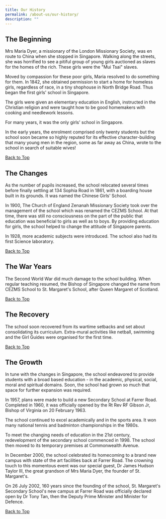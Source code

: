 ```yaml
---
title: Our History
permalink: /about-us/our-history/
description: ""
---
```

## The Beginning

Mrs Maria Dyer, a missionary of the London Missionary Society, was en route to China when she stopped in Singapore. Walking along the streets, she was horrified to see a pitiful group of young girls auctioned as slaves for the homes of the rich. These girls were the "Mui Tsai" slaves.

Moved by compassion for these poor girls, Maria resolved to do something for them. In 1842, she obtained permission to start a home for homeless girls, regardless of race, in a tiny shophouse in North Bridge Road. Thus began the first girls' school in Singapore.

The girls were given an elementary education in English, instructed in the Christian religion and were taught how to be good homemakers with cooking and needlework lessons.

For many years, it was the only girls' school in Singapore.

In the early years, the enrolment comprised only twenty students but the school soon became so highly reputed for its effective character-building that many young men in the region, some as far away as China, wrote to the school in search of suitable wives!

[Back to Top](#top)

## The Changes

As the number of pupils increased, the school relocated several times before finally settling at 134 Sophia Road in 1861, with a boarding house built in its grounds. It was named the Chinese Girls' School.

  

In 1900, The Church of England Zenanah Missionary Society took over the management of the school which was renamed the CEZMS School. At that time, there was still no consciousness on the part of the public that education was beneficial to girls as well as to boys. By providing education for girls, the school helped to change the attitude of Singapore parents.

  

In 1928, more academic subjects were introduced. The school also had its first Science laboratory.

  

[Back to Top](/about-us/our-history#top)


The War Years
-------------

The Second World War did much damage to the school building. When regular teaching resumed, the Bishop of Singapore changed the name from CEZMS School to St. Margaret's School, after Queen Margaret of Scotland.

[Back to Top](https://stmargaretssec-moe-edu-sg-admin.cwp.sg/about-us/our-history#top)

The Recovery
------------

The school soon recovered from its wartime setbacks and set about consolidating its curriculum. Extra-mural activities like netball, swimming and the Girl Guides were organised for the first time.

[Back to Top](/about-us/our-history#top)


The Growth
----------

In tune with the changes in Singapore, the school endeavored to provide students with a broad based education - in the academic, physical, social, moral and spiritual domains. Soon, the school had grown so much that space for further expansion was required.

In 1957, plans were made to build a new Secondary School at Farrer Road. Completed in 1960, it was officially opened by the Rt Rev RF Gibson Jr, Bishop of Virginia on 20 February 1963.

The school continued to excel academically and in the sports area. It won many national tennis and badminton championships in the 1980s.

To meet the changing needs of education in the 21st century, redevelopment of the secondary school commenced in 1998. The school then moved to its temporary premises at Commonwealth Avenue.

In December 2000, the school celebrated its homecoming to a brand new campus with state of the art facilities back at Farrer Road. The crowning touch to this momentous event was our special guest, Dr James Hudson Taylor III, the great grandson of Mrs Maria Dyer, the founder of St. Margaret's.

On 26 July 2002, 160 years since the founding of the school, St. Margaret's Secondary School's new campus at Farrer Road was officially declared open by Dr Tony Tan, then the Deputy Prime Minister and Minister for Defence.

  
[Back to Top](/about-us/our-history#top)
